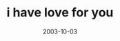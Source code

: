 ---
layout: base.njk
title : 'i have love for you' 
view_title : 'i have love for you' 
year : '2003' 
date : '2003-10-03' 
img_file : '/drawing/ihaveloveforyou.png' 
html_file : 'ihaveloveforyou' 
next_html : 'imlisteningtosadsongs.html' 
year_order : '144' 
permalink : "title/{{html_file}}.html"
---
